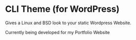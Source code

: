 # CLI Theme (for WordPress)

Gives a Linux and BSD look to your static Wordpress Website.

Currently being developed for my Portfolio Website
